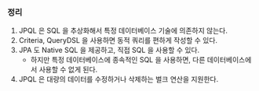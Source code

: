 ### 정리

1. JPQL 은 SQL 을 추상화해서 특정 데이터베이스 기술에 의존하지 않는다.
2. Criteria, QueryDSL 을 사용하면 동적 쿼리를 편하게 작성할 수 있다.
3. JPA 도 Native SQL 을 제공하고, 직접 SQL 을 사용할 수 있다.
    * 하지만 특정 데이터베이스에 종속적인 SQL 을 사용하면, 다른 데이터베이스에서 사용할 수 없게 된다.
4. JPQL 은 대량의 데이터를 수정하거나 삭제하는 벌크 연산을 지원한다.
